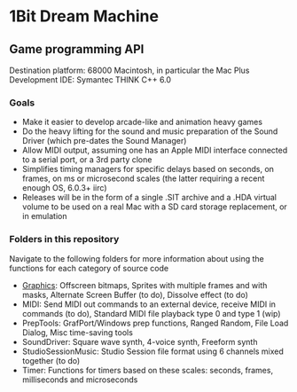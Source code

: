 # 1Bit Dream Machine

## Game programming API 

Destination platform: 68000 Macintosh, in particular the Mac Plus 
Development IDE: Symantec THINK C++ 6.0

### Goals

* Make it easier to develop arcade-like and animation heavy games
* Do the heavy lifting for the sound and music preparation of the Sound Driver (which pre-dates the Sound Manager)
* Allow MIDI output, assuming one has an Apple MIDI interface connected to a serial port, or a 3rd party clone
* Simplifies timing managers for specific delays based on seconds, on frames, on ms or microsecond scales (the latter requiring a recent enough OS, 6.0.3+ iirc)
* Releases will be in the form of a single .SIT archive and a .HDA virtual volume to be used on a real Mac with a SD card storage replacement, or in emulation

### Folders in this repository 
Navigate to the following folders for more information about using the functions for each category of source code 

* [Graphics](https://github.com/Mu0n/1bitdreammachine/tree/first-big-sort/Graphics):  Offscreen bitmaps, Sprites with multiple frames and with masks, Alternate Screen Buffer (to do), Dissolve effect (to do) 
* MIDI: Send MIDI out commands to an external device, receive MIDI in commands (to do), Standard MIDI file playback type 0 and type 1 (wip) 
* PrepTools: GrafPort/Windows prep functions, Ranged Random, File Load Dialog, Misc time-saving tools 
* SoundDriver: Square wave synth, 4-voice synth, Freeform synth
* StudioSessionMusic: Studio Session file format using 6 channels mixed together (to do)
* Timer: Functions for timers based on these scales: seconds, frames, milliseconds and microseconds
